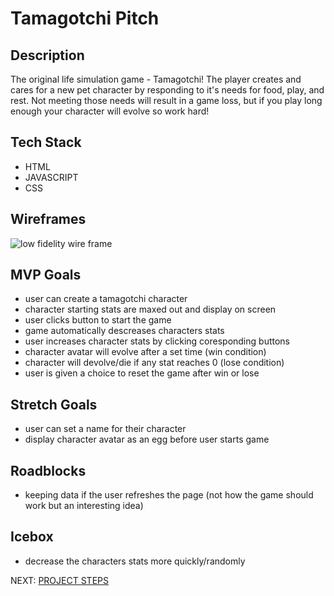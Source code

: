 # Tamagotchi Pitch
<!-- https://hackmd.io/KEtIW1JYSEGS-3Mu78xN9A -->
## Description
The original life simulation game - Tamagotchi! The player creates and cares for a new pet character by responding to it's needs for food, play, and rest. Not meeting those needs will result in a game loss, but if you play long enough your character will evolve so work hard!

## Tech Stack
- HTML
- JAVASCRIPT
- CSS

## Wireframes
![low fidelity wire frame](https://i.imgur.com/5jfWYUL.png)

## MVP Goals
- user can create a tamagotchi character
- character starting stats are maxed out and display on screen
- user clicks button to start the game
- game automatically descreases characters stats
- user increases character stats by clicking coresponding buttons
- character avatar will evolve after a set time (win condition)
- character will devolve/die if any stat reaches 0 (lose condition)
- user is given a choice to reset the game after win or lose

## Stretch Goals
- user can set a name for their character
- display character avatar as an egg before user starts game

## Roadblocks
- keeping data if the user refreshes the page (not how the game should work but an interesting idea)

## Icebox
- decrease the characters stats more quickly/randomly

NEXT: [PROJECT STEPS](https://hackmd.io/b2h8sMIFRCW-tZSlQ_IbjQ)